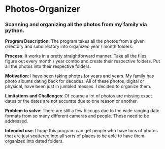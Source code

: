 # Photos-Organizer

### Scanning and organizing all the photos from my family via python.

**Program Description**:
The program takes all the photos from a given directory and subdirectory into organized year / month folders.

**Process**:
It works in a pretty straightforward manner. Take all the files, figure out every month / year combo and create their respective folders. Put all the photos into their respective folders.

**Motivation**:
I have been taking photos for years and years. My family has photo albums dating back for decades. All of these photos, digital or physical, have been just in jumbled messes. I decided to organize them.

**Limitations and Challenges**:
Of course a lot of photos are missing exact dates or the dates are not accurate due to one reason or another. 

**Problem to solve**:
There are still a few hiccups due to the wide ranging date formats from so many different cameras and people. Those need to be addressed.

**Intended use**:
I hope this program can get people who have tons of photos that are just scattered into all sorts of places to be able to have them organized into dated folders.


